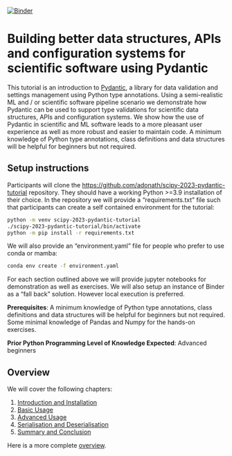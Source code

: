 [![Binder](https://mybinder.org/badge_logo.svg)](https://mybinder.org/v2/gh/adonath/scipy-2023-pydantic-tutorial/HEAD)

# Building better data structures, APIs and configuration systems for scientific software using Pydantic

This tutorial is an introduction to [Pydantic](https://pydantic.dev), a library for data validation and settings management using Python type annotations. Using a semi-realistic ML and / or scientific software pipeline scenario we demonstrate how Pydantic can be used to support type validations for scientific data structures, APIs and configuration systems. We show how the use of Pydantic in scientific and ML software leads to a more pleasant user experience as well as more robust and easier to maintain code. A minimum knowledge of Python type annotations, class definitions and data structures will be helpful for beginners but not required.

## Setup instructions

Participants will clone the https://github.com/adonath/scipy-2023-pydantic-tutorial repository. They should have a working Python >=3.9 installation of their choice. In the repository we will provide a “requirements.txt” file such that participants can create a self contained environment for the tutorial:

```bash
python -m venv scipy-2023-pydantic-tutorial
./scipy-2023-pydantic-tutorial/bin/activate
python -m pip install -r requirements.txt
```

We will also provide an “environment.yaml” file for people who prefer to use conda or mamba:

```bash
conda env create -f environment.yaml
```

For each section outlined above we will provide jupyter notebooks for demonstration as well as exercises. We will also setup an instance of Binder as a “fall back” solution. However local execution is preferred.

**Prerequisites**: A minimum knowledge of Python type annotations, class definitions and data structures will be helpful for beginners but not required. Some minimal knowledge of Pandas and Numpy for the hands-on exercises.

**Prior Python Programming Level of Knowledge Expected**: Advanced beginners

## Overview
We will cover the following chapters:

  1. [Introduction and Installation](notebooks/1-introduction-and-installation.ipynb)
  2. [Basic Usage](notebooks/2-basic-usage.ipynb)
  3. [Advanced Usage](notebooks/3-advanced-usage.ipynb)
  4. [Serialisation and Deserialisation](notebooks/4-serialisation-and-deserialisation.ipynb)
  5. [Summary and Conclusion](notebooks/5-summary-and-conclusion.ipynb)

Here is a more complete [overview](overview.md).

